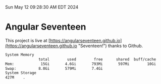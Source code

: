 Sun May 12 09:28:30 AM EDT 2024

# Angular Seventeen


This project is live at [https://angularseventeen.github.io](https://angularseventeen.github.io "Seventeen!") thanks to Github.

```bash
System Memory
               total        used        free      shared  buff/cache   available
Mem:            15Gi       4.6Gi       793Mi       597Mi        10Gi        10Gi
Swap:          8.0Gi       579Mi       7.4Gi
System Storage
427M	.
```
